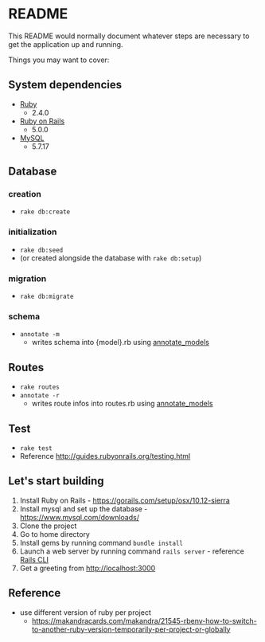# README

This README would normally document whatever steps are necessary to get the application up and running.

Things you may want to cover:

## System dependencies
  - [Ruby](https://www.ruby-lang.org/ko/)
    - 2.4.0
  - [Ruby on Rails](http://guides.rubyonrails.org/getting_started.html)
    - 5.0.0
  - [MySQL](https://www.mysql.com/)
    - 5.7.17
    
## Database
### creation
  - `rake db:create`

### initialization
  - `rake db:seed`
  - (or created alongside the database with `rake db:setup`)
  
### migration
  - `rake db:migrate`

### schema
  - `annotate -m`
    - writes schema into {model}.rb using [annotate_models](https://github.com/ctran/annotate_models)

## Routes
  - `rake routes`
  - `annotate -r`
    - writes route infos into routes.rb using [annotate_models](https://github.com/ctran/annotate_models)

## Test 
  - `rake test`
  - Reference http://guides.rubyonrails.org/testing.html

## Let's start building
  1. Install Ruby on Rails
    - https://gorails.com/setup/osx/10.12-sierra
  2. Install mysql and set up the database
    - https://www.mysql.com/downloads/
  3. Clone the project
  4. Go to home directory
  5. Install gems by running command `bundle install`
  6. Launch a web server by running command `rails server`
    - reference [Rails CLI](http://guides.rubyonrails.org/command_line.html)
  7. Get a greeting from [http://localhost:3000](http://localhost:3000)

## Reference
  - use different version of ruby per project
    - https://makandracards.com/makandra/21545-rbenv-how-to-switch-to-another-ruby-version-temporarily-per-project-or-globally
